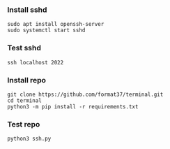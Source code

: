 ### Install sshd
```
sudo apt install openssh-server
sudo systemctl start sshd
```
### Test sshd
```
ssh localhost 2022
```
### Install repo
```
git clone https://github.com/format37/terminal.git
cd terminal
python3 -m pip install -r requirements.txt
```
### Test repo
```
python3 ssh.py
```